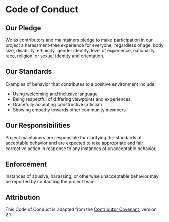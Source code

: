 # Code of Conduct

## Our Pledge

We as contributors and maintainers pledge to make participation in our project a harassment-free experience for everyone, regardless of age, body size, disability, ethnicity, gender identity, level of experience, nationality, race, religion, or sexual identity and orientation.

## Our Standards

Examples of behavior that contributes to a positive environment include:

- Using welcoming and inclusive language
- Being respectful of differing viewpoints and experiences
- Gracefully accepting constructive criticism
- Showing empathy towards other community members

## Our Responsibilities

Project maintainers are responsible for clarifying the standards of acceptable behavior and are expected to take appropriate and fair corrective action in response to any instances of unacceptable behavior.

## Enforcement

Instances of abusive, harassing, or otherwise unacceptable behavior may be reported by contacting the project team.

## Attribution

This Code of Conduct is adapted from the [Contributor Covenant](https://www.contributor-covenant.org), version 2.1.
